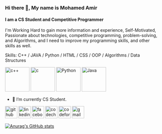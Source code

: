 ### Hi there 👋, My name is Mohamed Amir
#### I am a CS Student and Competitive Programmer

I'm Working Hard to gain more information and experience, Self-Motivated, Passionate about
technologies, competitive programming, problem-solving, and Algorithms, and I need to
improve my programming skills, and other skills as well.

Skills: C++ / JAVA / Python / HTML / CSS / OOP / Algorithms / Data Structures

[<img src='https://raw.githubusercontent.com/yurijserrano/Github-Profile-Readme-Logos/f994c418a134b58c4aec11152f6a4a33fa89da26/programming%20languages/c%2B%2B.svg' alt='c++' height='80'>](https://github.com/MohamedAmirr) [<img src='https://raw.githubusercontent.com/yurijserrano/Github-Profile-Readme-Logos/f994c418a134b58c4aec11152f6a4a33fa89da26/programming%20languages/c.svg' alt='c' height='80'>](https://github.com/MohamedAmirr) [<img src='https://raw.githubusercontent.com/yurijserrano/Github-Profile-Readme-Logos/f994c418a134b58c4aec11152f6a4a33fa89da26/programming%20languages/python.svg' alt='Python' height='80'>](https://github.com/MohamedAmirr) [<img src='https://raw.githubusercontent.com/yurijserrano/Github-Profile-Readme-Logos/f994c418a134b58c4aec11152f6a4a33fa89da26/programming%20languages/java.svg' alt='Java' height='80'>](https://github.com/MohamedAmirr)

- 🔭 I’m currently CS Student. 


[<img src='https://cdn.jsdelivr.net/npm/simple-icons@3.0.1/icons/github.svg' alt='github' height='40'>](https://github.com/MohamedAmirr)  [<img src='https://cdn.jsdelivr.net/npm/simple-icons@3.0.1/icons/linkedin.svg' alt='linkedin' height='40'>](https://www.linkedin.com/in/mohamed-amir-907311190//)  [<img src='https://cdn.jsdelivr.net/npm/simple-icons@3.0.1/icons/facebook.svg' alt='facebook' height='40'>](https://www.facebook.com/100008907970849)  [<img src='https://cdn.jsdelivr.net/npm/simple-icons@3.0.1/icons/codechef.svg' alt='codechef' height='40'>](https://www.codechef.com/users/amir_1)  [<img src='https://cdn.jsdelivr.net/npm/simple-icons@3.0.1/icons/codeforces.svg' alt='codeforces' height='40'>](https://codeforces.com/profile/ITADORII)  [<img src='https://cdn.jsdelivr.net/npm/simple-icons@3.0.1/icons/gmail.svg' alt='gmail' height='40'>](m.elamir027@gmail.com)  

[![Anurag's GitHub stats](https://github-readme-stats.vercel.app/api?username=MohamedAmirr)](https://github.com/anuraghazra/github-readme-stats)


